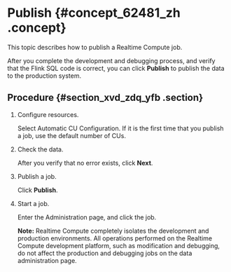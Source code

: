 # Publish {#concept_62481_zh .concept}

This topic describes how to publish a Realtime Compute job.

After you complete the development and debugging process, and verify that the Flink SQL code is correct, you can click **Publish** to publish the data to the production system.

## Procedure {#section_xvd_zdq_yfb .section}

1.  Configure resources.

    Select Automatic CU Configuration. If it is the first time that you publish a job, use the default number of CUs.

2.  Check the data.

    After you verify that no error exists, click **Next**.

3.  Publish a job.

    Click **Publish**.

4.  Start a job.

    Enter the Administration page, and click the job.

    **Note:** Realtime Compute completely isolates the development and production environments. All operations performed on the Realtime Compute development platform, such as modification and debugging, do not affect the production and debugging jobs on the data administration page.


